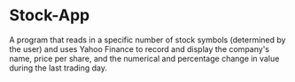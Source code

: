 # Stock-App
A program that reads in a specific number of stock symbols (determined by the user) and uses Yahoo Finance to record and display the company's name, price per share, and the numerical and percentage change in value during the last trading day.
